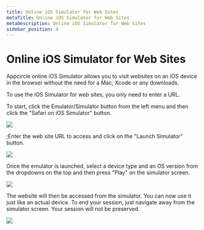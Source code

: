 ```yaml
---
title: Online iOS Simulator for Web Sites
metaTitle: Online iOS Simulator for Web Sites
metaDescription: Online iOS Simulator for Web Sites
sidebar_position: 4
---
```


# Online iOS Simulator for Web Sites

Appcircle online iOS Simulator allows you to visit websites on an iOS device in the browser without the need for a Mac, Xcode or any downloads.

To use the iOS Simulator for web sites, you only need to enter a URL.

To start, click the Emulator/Simulator button from the left menu and then click the "Safari on iOS Simulator" button.

![](<https://cdn.appcircle.io/docs/assets/image (123).png>)

;Enter the web site URL to access and click on the "Launch Simulator" button.

![](<https://cdn.appcircle.io/docs/assets/image (124).png>)

Once the emulator is launched, select a device type and an OS version from the dropdowns on the top and then press "Play" on the simulator screen.

![](<https://cdn.appcircle.io/docs/assets/image (126).png>)

The website will then be accessed from the simulator. You can now use it just like an actual device. To end your session, just navigate away from the simulator screen. Your session will not be preserved.

![](<https://cdn.appcircle.io/docs/assets/image (127).png>)
